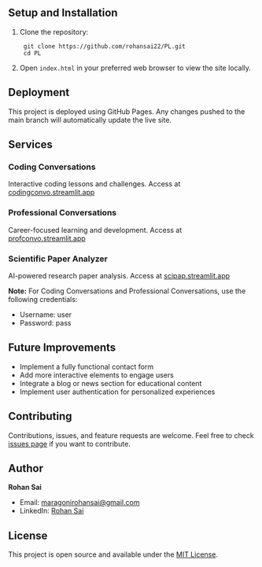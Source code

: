 
## Setup and Installation

1. Clone the repository:

        git clone https://github.com/rohansai22/PL.git
        cd PL


2. Open `index.html` in your preferred web browser to view the site locally.

## Deployment

This project is deployed using GitHub Pages. Any changes pushed to the main branch will automatically update the live site.

## Services

### Coding Conversations
Interactive coding lessons and challenges. Access at [codingconvo.streamlit.app](https://codingconvo.streamlit.app)

### Professional Conversations
Career-focused learning and development. Access at [profconvo.streamlit.app](https://profconvo.streamlit.app)

### Scientific Paper Analyzer
AI-powered research paper analysis. Access at [scipap.streamlit.app](https://scipap.streamlit.app)

**Note:** For Coding Conversations and Professional Conversations, use the following credentials:
- Username: user
- Password: pass

## Future Improvements

- Implement a fully functional contact form
- Add more interactive elements to engage users
- Integrate a blog or news section for educational content
- Implement user authentication for personalized experiences

## Contributing

Contributions, issues, and feature requests are welcome. Feel free to check [issues page](https://github.com/rohansai22/PL/issues) if you want to contribute.

## Author

**Rohan Sai**

- Email: [maragonirohansai@gmail.com](mailto:maragonirohansai@gmail.com)
- LinkedIn: [Rohan Sai](https://www.linkedin.com/in/rohan-sai-446a02228/)

## License

This project is open source and available under the [MIT License](LICENSE).

